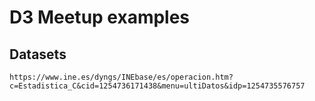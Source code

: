 # D3 Meetup examples

## Datasets

```https://www.ine.es/dyngs/INEbase/es/operacion.htm?c=Estadistica_C&cid=1254736171438&menu=ultiDatos&idp=1254735576757```